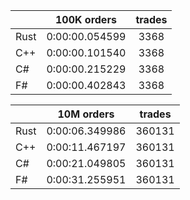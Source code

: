 ||100K orders|trades|
-|:-:|:-:|
|Rust|0:00:00.054599|3368|
|C++|0:00:00.101540|3368|
|C#|0:00:00.215229|3368|
|F#|0:00:00.402843|3368|


||10M orders|trades|
-|:-:|:-:|
|Rust|0:00:06.349986|360131|
|C++|0:00:11.467197|360131|
|C#|0:00:21.049805|360131|
|F#|0:00:31.255951|360131|


